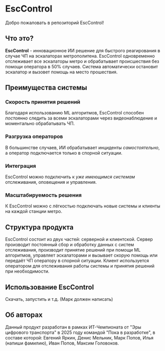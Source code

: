 # EscControl

Добро пожаловать в репозиторий EscControl!

## Что это?

**EscControl** - инновационное ИИ решение для быстрого реагирования в случае ЧП на эскалаторах метрополитена. EscControl одновременно отслеживает все эскалаторы метро и обрабатывает происшествия без помощи оператора в 50% случаев. Система автоматически остановит эскалатор и вызовет помощь на место прошествия.

## Преимущества системы
### Скорость принятия решений
Благодаря использованию ML алгоритмов, EscControl способен *постоянно* следить за всеми эскалаторами через видеонаблюдение и моментально обрабатывать ЧП. 
### Разгрузка операторов
В большинстве случаев, ИИ обрабатывает инциденты *самостоятельно*, а оператор подключается только в спорной ситуации.
### Интеграция
EscControl можно подключить к *уже имеющимся системам* отслеживания, оповещения и управления.
### Масштабируемость решения
К EscControl можно с лёгкостью подключать новые системы и клиенты на каждой станции метро.


## Структура продукта
EscControl состоит из двух частей: серверной и клиентской. Сервер производит постоянный сбор и обработку данных с систем отслеживания, производит принятие решений при помощи ML алгоритмов, управляет эскалаторами и вызывает скорую помощь или передаёт ЧП оператору в спорной ситуации. Клиент используется оператором для отслеживания работы системы и принятия решений при необходимости.
## Использование EscControl
Скачать, запустить и т.д. (Марк должен написать)

## Об авторах
Данный продукт разработан в рамках ИТ-Чемпионата от "Эры цифрового транспорта" в 2025 году командой "Пока в разработке", в составе которой: 
Евгений Яркин,
Денис Мельник,
Марк Попов,
Илья (напиши фамилию),
Иван Попов,
Максим Головоков.



